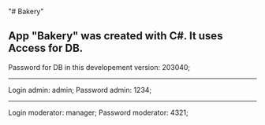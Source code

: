 "# Bakery"
## App "Bakery" was created with C#. It uses Access for DB.

Password for DB in this developement version: 203040;

***

Login admin: admin;
Password admin: 1234;

***

Login moderator: manager;
Password moderator: 4321;

